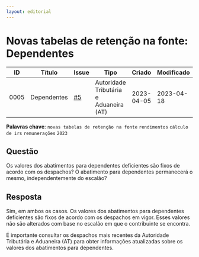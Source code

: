 ```yaml
---
layout: editorial
---
```


# Novas tabelas de retenção na fonte: Dependentes

| ID   | Título      | Issue                                                      | Tipo                                   | Criado     | Modificado |
| ---- | ----------- | ---------------------------------------------------------- | -------------------------------------- | ---------- | ---------- |
| 0005 | Dependentes | [#5](https://github.com/assoft-portugal/wg-rh-pt/issues/5) | Autoridade Tributária e Aduaneira (AT) | 2023-04-05 | 2023-04-18 |

**Palavras chave**: `novas tabelas de retenção na fonte` `rendimentos` `cálculo de irs` `remunerações` `2023`

## Questão

Os valores dos abatimentos para dependentes deficientes são fixos de acordo com os despachos? O abatimento para dependentes permanecerá o mesmo, independentemente do escalão?

## Resposta

Sim, em ambos os casos. Os valores dos abatimentos para dependentes deficientes são fixos de acordo com os despachos em vigor. Esses valores não são alterados com base no escalão em que o contribuinte se encontra.

É importante consultar os despachos mais recentes da Autoridade Tributária e Aduaneira (AT) para obter informações atualizadas sobre os valores dos abatimentos para dependentes.
